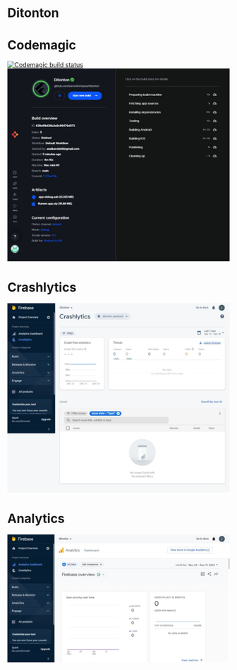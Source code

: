 # Ditonton

# Codemagic
[![Codemagic build status](https://api.codemagic.io/apps/639e8c965f35c77bb71b4e7d/639e8c965f35c77bb71b4e7c/status_badge.svg)](https://codemagic.io/apps/639e8c965f35c77bb71b4e7d/639e8c965f35c77bb71b4e7c/latest_build)
![ScreenShot](CodeMagic.jpeg "Screenshot")

# Crashlytics
![ScreenShot](Crahslytics.jpeg "Screenshot")


# Analytics
![ScreenShot](Analytics.jpeg "Screenshot")